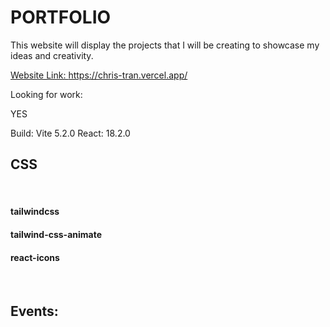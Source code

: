 <!DOCTYPE html>
<html>
<head>
  
</head>
<body>
 
   <h1>
     PORTFOLIO
   </h1>   
  
  
  <div>
    This website will display the projects that I will be 
    creating to showcase my ideas and creativity.
  </div>
 
    
    
 <a href="https://chris-tran.vercel.app/"> Website Link: <a>https://chris-tran.vercel.app/</a>
    

  Looking for work: <div class="yes">YES</div>

  Build: Vite 5.2.0
  React: 18.2.0

  
  <h2>CSS</h2><br/>
  <h4>tailwindcss</h4>
  <h4> tailwind-css-animate</h4>
   <h4>react-icons</h4><br/>
  
    
    
  <h2>Events:</h2>
  
    
  
  </body>
  </html>
